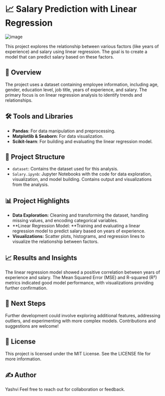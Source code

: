 # 📈 Salary Prediction with Linear Regression
![image](https://github.com/yashvisharma1204/Salary-prediction_using_LinearRegressionModel/assets/137611141/dc21c2c0-5ee5-4fec-b7e2-c1572a00444e)

This project explores the relationship between various factors (like years of experience) and salary using linear regression. The goal is to create a model that can predict salary based on these factors.

## 📝 Overview
The project uses a dataset containing employee information, including age, gender, education level, job title, years of experience, and salary. The primary focus is on linear regression analysis to identify trends and relationships.

## 🛠️ Tools and Libraries
- **Pandas**: For data manipulation and preprocessing.
- **Matplotlib & Seaborn**: For data visualization.
- **Scikit-learn**: For building and evaluating the linear regression model.

## 📂 Project Structure
- `dataset`: Contains the dataset used for this analysis.
- `Salary.ipynb`: Jupyter Notebooks with the code for data exploration, visualization, and model building. Contains output and visualizations from the analysis.

## 📊 Project Highlights
- **Data Exploration:** Cleaning and transforming the dataset, handling missing values, and encoding categorical variables.
- **Linear Regression Model: **Training and evaluating a linear regression model to predict salary based on years of experience.
- **Visualizations:** Scatter plots, histograms, and regression lines to visualize the relationship between factors.

## 📈 Results and Insights
The linear regression model showed a positive correlation between years of experience and salary. The Mean Squared Error (MSE) and R-squared (R²) metrics indicated good model performance, with visualizations providing further confirmation.

## 🔮 Next Steps
Further development could involve exploring additional features, addressing outliers, and experimenting with more complex models. Contributions and suggestions are welcome!

## 📝 License
This project is licensed under the MIT License. See the LICENSE file for more information.

## ✍️ Author
Yashvi
Feel free to reach out for collaboration or feedback.


